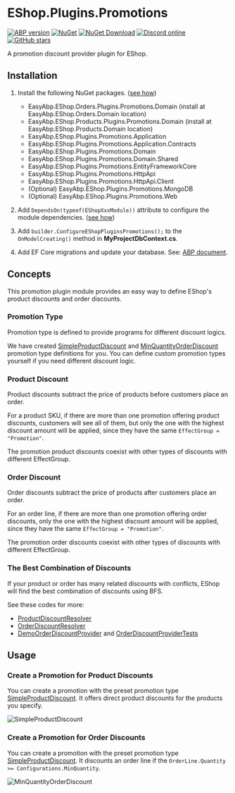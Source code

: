 # EShop.Plugins.Promotions

[![ABP version](https://img.shields.io/badge/dynamic/xml?style=flat-square&color=yellow&label=abp&query=%2F%2FProject%2FPropertyGroup%2FAbpVersion&url=https%3A%2F%2Fraw.githubusercontent.com%2FEasyAbp%2FEShop%2Fmaster%2FDirectory.Build.props)](https://abp.io)
[![NuGet](https://img.shields.io/nuget/v/EasyAbp.EShop.Plugins.Promotions.Domain.Shared.svg?style=flat-square)](https://www.nuget.org/packages/EasyAbp.EShop.Plugins.Promotions.Domain.Shared)
[![NuGet Download](https://img.shields.io/nuget/dt/EasyAbp.EShop.Plugins.Promotions.Domain.Shared.svg?style=flat-square)](https://www.nuget.org/packages/EasyAbp.EShop.Plugins.Promotions.Domain.Shared)
[![Discord online](https://badgen.net/discord/online-members/xyg8TrRa27?label=Discord)](https://discord.gg/xyg8TrRa27)
[![GitHub stars](https://img.shields.io/github/stars/EasyAbp/EShop?style=social)](https://www.github.com/EasyAbp/EShop)

A promotion discount provider plugin for EShop.

## Installation

1. Install the following NuGet packages. ([see how](https://github.com/EasyAbp/EasyAbpGuide/blob/master/docs/How-To.md#add-nuget-packages))

   - EasyAbp.EShop.Orders.Plugins.Promotions.Domain (install at EasyAbp.EShop.Orders.Domain location)
   - EasyAbp.EShop.Products.Plugins.Promotions.Domain (install at EasyAbp.EShop.Products.Domain location)
   - EasyAbp.EShop.Plugins.Promotions.Application
   - EasyAbp.EShop.Plugins.Promotions.Application.Contracts
   - EasyAbp.EShop.Plugins.Promotions.Domain
   - EasyAbp.EShop.Plugins.Promotions.Domain.Shared
   - EasyAbp.EShop.Plugins.Promotions.EntityFrameworkCore
   - EasyAbp.EShop.Plugins.Promotions.HttpApi
   - EasyAbp.EShop.Plugins.Promotions.HttpApi.Client
   - (Optional) EasyAbp.EShop.Plugins.Promotions.MongoDB
   - (Optional) EasyAbp.EShop.Plugins.Promotions.Web

2. Add `DependsOn(typeof(EShopXxxModule))` attribute to configure the module dependencies. ([see how](https://github.com/EasyAbp/EasyAbpGuide/blob/master/docs/How-To.md#add-module-dependencies))

3. Add `builder.ConfigureEShopPluginsPromotions();` to the `OnModelCreating()` method in **MyProjectDbContext.cs**.

4. Add EF Core migrations and update your database. See: [ABP document](https://docs.abp.io/en/abp/latest/Tutorials/Part-1?UI=MVC&DB=EF#add-database-migration).

## Concepts

This promotion plugin module provides an easy way to define EShop's product discounts and order discounts.

### Promotion Type

Promotion type is defined to provide programs for different discount logics.

We have created [SimpleProductDiscount](https://github.com/EasyAbp/EShop/tree/dev/plugins/Promotions/src/EasyAbp.EShop.Plugins.Promotions.Domain/EasyAbp/EShop/Plugins/Promotions/PromotionTypes/SimpleProductDiscount) and [MinQuantityOrderDiscount](https://github.com/EasyAbp/EShop/tree/dev/plugins/Promotions/src/EasyAbp.EShop.Plugins.Promotions.Domain/EasyAbp/EShop/Plugins/Promotions/PromotionTypes/MinQuantityOrderDiscount) promotion type definitions for you.
You can define custom promotion types yourself if you need different discount logic.

### Product Discount

Product discounts subtract the price of products before customers place an order.

For a product SKU, if there are more than one promotion offering product discounts, customers will see all of them,
but only the one with the highest discount amount will be applied,
since they have the same `EffectGroup = "Promotion"`.

The promotion product discounts coexist with other types of discounts with different EffectGroup.

### Order Discount

Order discounts subtract the price of products after customers place an order.

For an order line, if there are more than one promotion offering order discounts,
only the one with the highest discount amount will be applied,
since they have the same `EffectGroup = "Promotion"`.

The promotion order discounts coexist with other types of discounts with different EffectGroup.

### The Best Combination of Discounts

If your product or order has many related discounts with conflicts, EShop will find the best combination of discounts using BFS.

See these codes for more:

* [ProductDiscountResolver](https://github.com/EasyAbp/EShop/blob/dev/modules/EasyAbp.EShop.Products/src/EasyAbp.EShop.Products.Domain/EasyAbp/EShop/Products/Products/ProductDiscountResolver.cs)
* [OrderDiscountResolver](https://github.com/EasyAbp/EShop/blob/dev/modules/EasyAbp.EShop.Orders/src/EasyAbp.EShop.Orders.Domain/EasyAbp/EShop/Orders/Orders/OrderDiscountResolver.cs)
* [DemoOrderDiscountProvider](https://github.com/EasyAbp/EShop/blob/dev/modules/EasyAbp.EShop.Orders/test/EasyAbp.EShop.Orders.Domain.Tests/Orders/DemoOrderDiscountProvider.cs) and [OrderDiscountProviderTests](https://github.com/EasyAbp/EShop/blob/dev/modules/EasyAbp.EShop.Orders/test/EasyAbp.EShop.Orders.Domain.Tests/Orders/OrderDiscountProviderTests.cs)

## Usage

### Create a Promotion for Product Discounts

You can create a promotion with the preset promotion type [SimpleProductDiscount](https://github.com/EasyAbp/EShop/tree/dev/plugins/Promotions/src/EasyAbp.EShop.Plugins.Promotions.Domain/EasyAbp/EShop/Plugins/Promotions/PromotionTypes/SimpleProductDiscount).
It offers direct product discounts for the products you specify.

![SimpleProductDiscount](/modules/EShop/plugins/promotions/images/SimpleProductDiscount.apng)

### Create a Promotion for Order Discounts

You can create a promotion with the preset promotion type [SimpleProductDiscount](https://github.com/EasyAbp/EShop/tree/dev/plugins/Promotions/src/EasyAbp.EShop.Plugins.Promotions.Domain/EasyAbp/EShop/Plugins/Promotions/PromotionTypes/SimpleProductDiscount).
It discounts an order line if the `OrderLine.Quantity >= Configurations.MinQuantity`.

![MinQuantityOrderDiscount](/modules/EShop/plugins/promotions/images/MinQuantityOrderDiscount.apng)
